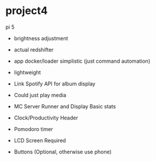 # project4
pi 5

- brightness adjustment
- actual redshifter

- app docker/loader simplistic (just command automation)
- lightweight


- Link Spotify API for album display
- Could just play media

- MC Server Runner and Display Basic stats
- Clock/Productivity Header
- Pomodoro timer

- LCD Screen Required
- Buttons (Optional, otherwise use phone)
